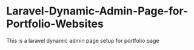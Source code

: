 # Laravel-Dynamic-Admin-Page-for-Portfolio-Websites
This is a laravel dynamic admin page setup for portfolio page
